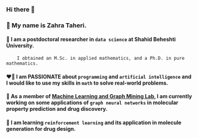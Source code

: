 
### Hi there 👋 

### 	:slightly_smiling_face: My name is Zahra Taheri.

#### 🌱 I am a postdoctoral researcher in `data science` at Shahid Beheshti University.    
     
        I obtained an M.Sc. in applied mathematics, and a Ph.D. in pure mathematics. 
    
#### :heart_on_fire: I am PASSIONATE about `programming` and `artificial intelligence` and I would like to use my skills in `math` to solve real-world problems. 

#### 🔭 As a member of [Machine Learning and Graph Mining Lab](https://gmlg.github.io/), I am currently working on some applications of `graph neural networks` in molecular property prediction and drug discovery.

#### :open_book: I am learning `reinforcement learning` and its application in molecule generation for drug design.
